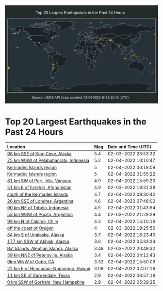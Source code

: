![Map](./map.png)

# Top 20 Largest Earthquakes in the Past 24 Hours

| Location | Mag | Date and Time (UTC) |
|:---|:---|:---|
| [98 km SSE of King Cove, Alaska](https://earthquake.usgs.gov/earthquakes/eventpage/us7000ghrq) | 5.4 | 02-03-2022 23:53:32 |
| [75 km WSW of Pelabuhanratu, Indonesia](https://earthquake.usgs.gov/earthquakes/eventpage/us7000ghwb) | 5.2 | 02-04-2022 10:10:47 |
| [Kermadec Islands region](https://earthquake.usgs.gov/earthquakes/eventpage/us7000ghtl) | 5 | 02-04-2022 06:18:09 |
| [Kermadec Islands region](https://earthquake.usgs.gov/earthquakes/eventpage/us7000ghsh) | 5 | 02-04-2022 01:55:22 |
| [81 km SW of Port-Vila, Vanuatu](https://earthquake.usgs.gov/earthquakes/eventpage/us7000ghzj) | 4.9 | 02-04-2022 15:59:20 |
| [51 km E of Farkhār, Afghanistan](https://earthquake.usgs.gov/earthquakes/eventpage/us7000ghq2) | 4.9 | 02-03-2022 19:31:28 |
| [south of the Kermadec Islands](https://earthquake.usgs.gov/earthquakes/eventpage/us7000ghw7) | 4.7 | 02-04-2022 09:30:42 |
| [26 km SSE of Londres, Argentina](https://earthquake.usgs.gov/earthquakes/eventpage/us7000ghts) | 4.6 | 02-04-2022 07:48:02 |
| [90 km NE of Tobelo, Indonesia](https://earthquake.usgs.gov/earthquakes/eventpage/us7000ghsc) | 4.5 | 02-04-2022 01:43:54 |
| [53 km WSW of Pocito, Argentina](https://earthquake.usgs.gov/earthquakes/eventpage/us7000ghr3) | 4.4 | 02-03-2022 21:29:29 |
| [99 km N of Calama, Chile](https://earthquake.usgs.gov/earthquakes/eventpage/us7000ghza) | 4.3 | 02-04-2022 15:10:16 |
| [off the coast of Oregon](https://earthquake.usgs.gov/earthquakes/eventpage/us7000ghpx) | 4 | 02-03-2022 19:25:56 |
| [84 km S of Unalaska, Alaska](https://earthquake.usgs.gov/earthquakes/eventpage/us7000gi0q) | 3.7 | 02-04-2022 16:23:40 |
| [177 km SSW of Akhiok, Alaska](https://earthquake.usgs.gov/earthquakes/eventpage/ak0221lyzhy2) | 3.6 | 02-04-2022 05:33:24 |
| [Rat Islands, Aleutian Islands, Alaska](https://earthquake.usgs.gov/earthquakes/eventpage/av91478356) | 3.49 | 02-03-2022 20:49:32 |
| [59 km NNE of Petersville, Alaska](https://earthquake.usgs.gov/earthquakes/eventpage/ak0221ly9jll) | 3.4 | 02-04-2022 04:12:43 |
| [9km WNW of Cobb, CA](https://earthquake.usgs.gov/earthquakes/eventpage/nc73688171) | 3.32 | 02-04-2022 15:50:09 |
| [22 km E of Honaunau-Napoopoo, Hawaii](https://earthquake.usgs.gov/earthquakes/eventpage/hv72901872) | 3.08 | 02-04-2022 02:07:16 |
| [11 km SE of Gardendale, Texas](https://earthquake.usgs.gov/earthquakes/eventpage/tx2022ckqw) | 2.9 | 02-04-2022 06:57:19 |
| [0 km SSW of Gorham, New Hampshire](https://earthquake.usgs.gov/earthquakes/eventpage/us7000ght9) | 2.9 | 02-04-2022 05:39:25 |
